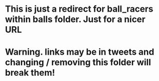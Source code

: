 # This is just a redirect for ball_racers within balls folder. Just for a nicer URL

# Warning. links may be in tweets and changing / removing this folder will break them!
